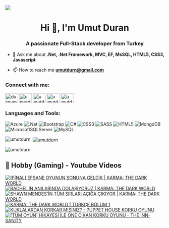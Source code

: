 ![](https://komarev.com/ghpvc/?username=umutdurn&color=blue)
<h1 align="center">Hi 👋, I'm Umut Duran</h1>
<h3 align="center">A passionate Full-Stack developer from Turkey</h3>

- 💬 Ask me about **.Net, .Net Framework, MVC, EF, MsSQL,  HTML5, CSS3,  Javascript**

- 📫 How to reach me **umutdurn@gmail.com**

<h3 align="left">Connect with me:</h3>
<p align="left">
<a href="https://twitter.com/durnumut" target="blank"><img align="center" src="https://raw.githubusercontent.com/rahuldkjain/github-profile-readme-generator/master/src/images/icons/Social/twitter.svg" alt="durnumut" height="30" width="40" /></a>
<a href="https://linkedin.com/in/umutdurn" target="blank"><img align="center" src="https://raw.githubusercontent.com/rahuldkjain/github-profile-readme-generator/master/src/images/icons/Social/linked-in-alt.svg" alt="umutdurn" height="30" width="40" /></a>
<a href="https://fb.com/umutdurn" target="blank"><img align="center" src="https://raw.githubusercontent.com/rahuldkjain/github-profile-readme-generator/master/src/images/icons/Social/facebook.svg" alt="umutdurn" height="30" width="40" /></a>
<a href="https://instagram.com/umutdurn" target="blank"><img align="center" src="https://raw.githubusercontent.com/rahuldkjain/github-profile-readme-generator/master/src/images/icons/Social/instagram.svg" alt="umutdurn" height="30" width="40" /></a>
<a href="https://www.youtube.com/c/umutdrn" target="blank"><img align="center" src="https://raw.githubusercontent.com/rahuldkjain/github-profile-readme-generator/master/src/images/icons/Social/youtube.svg" alt="umutdrn" height="30" width="40" /></a>
</p>

<h3 align="left">Languages and Tools:</h3>

![Azure](https://img.shields.io/badge/azure-%230072C6.svg?style=for-the-badge&logo=microsoftazure&logoColor=white)
  ![.Net](https://img.shields.io/badge/.NET-5C2D91?style=for-the-badge&logo=.net&logoColor=white)
  ![Bootstrap](https://img.shields.io/badge/bootstrap-%238511FA.svg?style=for-the-badge&logo=bootstrap&logoColor=white)
  ![C#](https://img.shields.io/badge/c%23-%23239120.svg?style=for-the-badge&logo=csharp&logoColor=white)
  ![CSS3](https://img.shields.io/badge/css3-%231572B6.svg?style=for-the-badge&logo=css3&logoColor=white)
  ![SASS](https://img.shields.io/badge/SASS-hotpink.svg?style=for-the-badge&logo=SASS&logoColor=white)
  ![HTML5](https://img.shields.io/badge/html5-%23E34F26.svg?style=for-the-badge&logo=html5&logoColor=white)
  ![MongoDB](https://img.shields.io/badge/MongoDB-%234ea94b.svg?style=for-the-badge&logo=mongodb&logoColor=white)
  ![MicrosoftSQLServer](https://img.shields.io/badge/Microsoft%20SQL%20Server-CC2927?style=for-the-badge&logo=microsoft%20sql%20server&logoColor=white)
  ![MySQL](https://img.shields.io/badge/mysql-4479A1.svg?style=for-the-badge&logo=mysql&logoColor=white)

<p><img align="left" src="https://github-readme-stats.vercel.app/api/top-langs?username=umutdurn&show_icons=true&locale=en&layout=compact" alt="umutdurn" /></p>

<p>&nbsp;<img align="center" src="https://github-readme-stats.vercel.app/api?username=umutdurn&show_icons=true&locale=en" alt="umutdurn" /></p>

<p><img align="center" src="https://github-readme-streak-stats.herokuapp.com/?user=umutdurn&" alt="umutdurn" /></p>

<summary><h2>📸 Hobby (Gaming) - Youtube Videos</h2></summary>

<!-- BEGIN YOUTUBE-CARDS -->
[![[FİNAL] EFSANE OYUNUN SONUNA GELDİK | KARMA: THE DARK WORLD](https://ytcards.demolab.com/?id=uv6vamVRgAQ&title=%5BF%C4%B0NAL%5D+EFSANE+OYUNUN+SONUNA+GELD%C4%B0K+%7C+KARMA%3A+THE+DARK+WORLD&lang=en&timestamp=1756148451&background_color=%230d1117&title_color=%23ffffff&stats_color=%23dedede&max_title_lines=1&width=250&border_radius=5 "[FİNAL] EFSANE OYUNUN SONUNA GELDİK | KARMA: THE DARK WORLD")](https://www.youtube.com/watch?v=uv6vamVRgAQ)
[![RACHEL'İN ANILARINDA DOLAŞIYORUZ | KARMA: THE DARK WORLD](https://ytcards.demolab.com/?id=CFqDiGAEKFM&title=RACHEL%27%C4%B0N+ANILARINDA+DOLA%C5%9EIYORUZ+%7C+KARMA%3A+THE+DARK+WORLD&lang=en&timestamp=1754841611&background_color=%230d1117&title_color=%23ffffff&stats_color=%23dedede&max_title_lines=1&width=250&border_radius=5 "RACHEL'İN ANILARINDA DOLAŞIYORUZ | KARMA: THE DARK WORLD")](https://www.youtube.com/watch?v=CFqDiGAEKFM)
[![SHAWN MENDES'İN TÜM SIRLARI AÇIĞA ÇIKIYOR | KARMA: THE DARK WORLD](https://ytcards.demolab.com/?id=6eMegjdR1zg&title=SHAWN+MENDES%27%C4%B0N+T%C3%9CM+SIRLARI+A%C3%87I%C4%9EA+%C3%87IKIYOR+%7C+KARMA%3A+THE+DARK+WORLD&lang=en&timestamp=1752588010&background_color=%230d1117&title_color=%23ffffff&stats_color=%23dedede&max_title_lines=1&width=250&border_radius=5 "SHAWN MENDES'İN TÜM SIRLARI AÇIĞA ÇIKIYOR | KARMA: THE DARK WORLD")](https://www.youtube.com/watch?v=6eMegjdR1zg)
[![KARMA: THE DARK WORLD | TÜRKÇE BÖLÜM 1](https://ytcards.demolab.com/?id=foiENLOCr3E&title=KARMA%3A+THE+DARK+WORLD+%7C+T%C3%9CRK%C3%87E+B%C3%96L%C3%9CM+1&lang=en&timestamp=1752512454&background_color=%230d1117&title_color=%23ffffff&stats_color=%23dedede&max_title_lines=1&width=250&border_radius=5 "KARMA: THE DARK WORLD | TÜRKÇE BÖLÜM 1")](https://www.youtube.com/watch?v=foiENLOCr3E)
[![KUKLALARDAN KORKAR MISINIZ? - PUPPET HOUSE KORKU OYUNU](https://ytcards.demolab.com/?id=Sa0g9r83NV0&title=KUKLALARDAN+KORKAR+MISINIZ%3F+-+PUPPET+HOUSE+KORKU+OYUNU&lang=en&timestamp=1738774829&background_color=%230d1117&title_color=%23ffffff&stats_color=%23dedede&max_title_lines=1&width=250&border_radius=5 "KUKLALARDAN KORKAR MISINIZ? - PUPPET HOUSE KORKU OYUNU")](https://www.youtube.com/watch?v=Sa0g9r83NV0)
[![[TÜM OYUN] HİKAYESİ İLE ÖNE ÇIKAN KORKU OYUNU - THE INN-SANITY](https://ytcards.demolab.com/?id=B-kQAAFAwYo&title=%5BT%C3%9CM+OYUN%5D+H%C4%B0KAYES%C4%B0+%C4%B0LE+%C3%96NE+%C3%87IKAN+KORKU+OYUNU+-+THE+INN-SANITY&lang=en&timestamp=1737738013&background_color=%230d1117&title_color=%23ffffff&stats_color=%23dedede&max_title_lines=1&width=250&border_radius=5 "[TÜM OYUN] HİKAYESİ İLE ÖNE ÇIKAN KORKU OYUNU - THE INN-SANITY")](https://www.youtube.com/watch?v=B-kQAAFAwYo)
<!-- END YOUTUBE-CARDS -->
